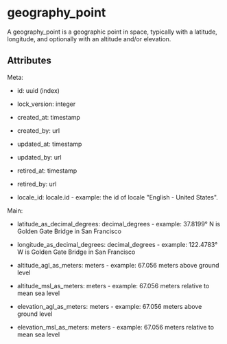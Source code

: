 # geography_point


A geography_point is a geographic point in space, typically with a latitude, longitude, and optionally with an altitude and/or elevation.

## Attributes

Meta:

* id: uuid (index)

* lock_version: integer

* created_at: timestamp

* created_by: url

* updated_at: timestamp

* updated_by: url

* retired_at: timestamp

* retired_by: url

* locale_id: locale.id - example: the id of locale "English - United States".

Main:

* latitude_as_decimal_degrees: decimal_degrees - example: 37.8199° N is Golden Gate Bridge in San Francisco

* longitude_as_decimal_degrees: decimal_degrees - example: 122.4783° W is Golden Gate Bridge in San Francisco

* altitude_agl_as_meters: meters - example: 67.056 meters above ground level

* altitude_msl_as_meters: meters - example: 67.056 meters relative to mean sea level

* elevation_agl_as_meters: meters - example: 67.056 meters above ground level

* elevation_msl_as_meters: meters - example: 67.056 meters relative to mean sea level

